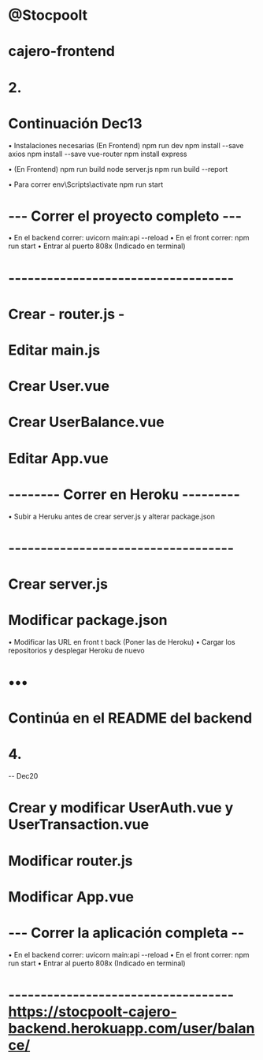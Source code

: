 # @Stocpoolt
# cajero-frontend

# 2.
# Continuación Dec13

• Instalaciones necesarias (En Frontend)
npm run dev
npm install --save axios
npm install --save vue-router
npm install express

• (En Frontend)
npm run build
node server.js
npm run build --report

• Para correr
env\Scripts\activate
npm run start

# --- Correr el proyecto completo ---

• En el backend correr:
uvicorn main:api --reload
• En el front correr:
npm run start
• Entrar al puerto 808x (Indicado en terminal)

# -----------------------------------

# Crear - router.js -
# Editar main.js
# Crear User.vue
# Crear UserBalance.vue
# Editar App.vue

# -------- Correr en Heroku ---------
• Subir a Heruku antes de crear server.js y alterar package.json
# -----------------------------------

# Crear server.js
# Modificar package.json

• Modificar las URL en front t back (Poner las de Heroku)
• Cargar los repositorios y desplegar Heroku de nuevo

# •••
# Continúa en el README del backend

# 4.
-- Dec20

# Crear y modificar UserAuth.vue y UserTransaction.vue
# Modificar router.js
# Modificar App.vue

# --- Correr la aplicación completa --

• En el backend correr:
uvicorn main:api --reload
• En el front correr:
npm run start
• Entrar al puerto 808x (Indicado en terminal)

# -----------------------------------https://stocpoolt-cajero-backend.herokuapp.com/user/balance/
